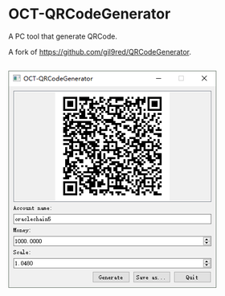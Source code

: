 OCT-QRCodeGenerator
===============

A PC tool that generate QRCode.

A fork of https://github.com/gil9red/QRCodeGenerator.

##

![](screenshot.png)
